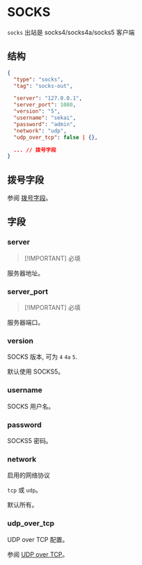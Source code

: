 # SOCKS

`socks` 出站是 socks4/socks4a/socks5 客户端

## 结构

```json
{
  "type": "socks",
  "tag": "socks-out",

  "server": "127.0.0.1",
  "server_port": 1080,
  "version": "5",
  "username": "sekai",
  "password": "admin",
  "network": "udp",
  "udp_over_tcp": false | {},

  ... // 拨号字段
}
```

## 拨号字段

参阅 [拨号字段](../shared/dial)。

## 字段

### server

> [!IMPORTANT] 必填

服务器地址。

### server_port

> [!IMPORTANT] 必填

服务器端口。

### version

SOCKS 版本, 可为 `4` `4a` `5`.

默认使用 SOCKS5。

### username

SOCKS 用户名。

### password

SOCKS5 密码。

### network

启用的网络协议

`tcp` 或 `udp`。

默认所有。

### udp_over_tcp

UDP over TCP 配置。

参阅 [UDP over TCP](../shared/udp-over-tcp)。
